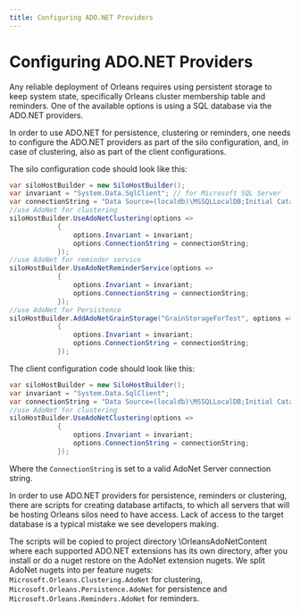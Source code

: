 ```yaml
---
title: Configuring ADO.NET Providers
---
```


# Configuring ADO.NET Providers

Any reliable deployment of Orleans requires using persistent storage to keep system state, specifically Orleans cluster membership table and reminders.
One of the available options is using a SQL database via the ADO.NET providers.

In order to use ADO.NET for persistence, clustering or reminders, one needs to configure the ADO.NET providers as part of the silo configuration, and, in case of clustering, also as part of the client configurations.

The silo configuration code should look like this:

``` c#
var siloHostBuilder = new SiloHostBuilder();
var invariant = "System.Data.SqlClient"; // for Microsoft SQL Server
var connectionString = "Data Source=(localdb)\MSSQLLocalDB;Initial Catalog=Orleans;Integrated Security=True;Pooling=False;Max Pool Size=200;Asynchronous Processing=True;MultipleActiveResultSets=True";
//use AdoNet for clustering 
siloHostBuilder.UseAdoNetClustering(options =>
            {
                options.Invariant = invariant;
                options.ConnectionString = connectionString;
            });
//use AdoNet for reminder service
siloHostBuilder.UseAdoNetReminderService(options =>
            {
                options.Invariant = invariant;
                options.ConnectionString = connectionString;
            });
//use AdoNet for Persistence
siloHostBuilder.AddAdoNetGrainStorage("GrainStorageForTest", options =>
            {
                options.Invariant = invariant;
                options.ConnectionString = connectionString;
            });
```

The client configuration code should look like this:

``` c#
var siloHostBuilder = new SiloHostBuilder();
var invariant = "System.Data.SqlClient";
var connectionString = "Data Source=(localdb)\MSSQLLocalDB;Initial Catalog=Orleans;Integrated Security=True;Pooling=False;Max Pool Size=200;Asynchronous Processing=True;MultipleActiveResultSets=True";
//use AdoNet for clustering 
siloHostBuilder.UseAdoNetClustering(options =>
            {
                options.Invariant = invariant;
                options.ConnectionString = connectionString;
            });
```

Where the `ConnectionString` is set to a valid AdoNet Server connection string. 

In order to use ADO.NET providers for persistence, reminders or clustering, there are scripts for creating database artifacts, to which all servers that will be hosting Orleans silos need to have access.
Lack of access to the target database is a typical mistake we see developers making.

The scripts will be copied to project directory \OrleansAdoNetContent where each supported ADO.NET extensions has its own directory, after you install or do a nuget restore on the AdoNet extension nugets. We split AdoNet nugets into per feature nugets:
`Microsoft.Orleans.Clustering.AdoNet` for clustering, `Microsoft.Orleans.Persistence.AdoNet` for persistence and `Microsoft.Orleans.Reminders.AdoNet` for reminders.
